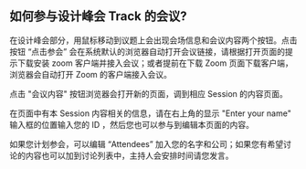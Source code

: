 ## 如何参与设计峰会 Track 的会议?
在设计峰会部分，用鼠标移动到议题上会出现会场信息和会议内容两个按钮。点击按钮 “点击参会” 会在系统默认的浏览器自动打开会议链接，请根据打开页面的提示下载安装 zoom 客户端并接入会议；或者提前在下载 Zoom 页面下载客户端，浏览器会自动打开 Zoom 的客户端接入会议。

		

点击 "会议内容" 按钮浏览器会打开新的页面，调到相应 Session 的内容页面。

在页面中有本 Session 内容相关的信息，请在右上角的显示 "Enter your name" 输入框的位置输入您的 ID ，然后您也可以参与到编辑本页面的内容。

			

如果您计划参会，可以编辑 “Attendees” 加入您的名字和公司；如果您有希望讨论的内容也可以加到讨论列表中，主持人会安排时间请您发言。